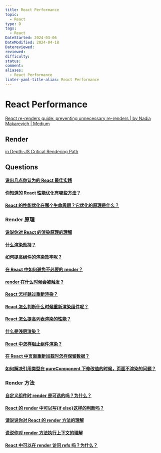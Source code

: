 ```yaml
---
title: React Performance
topic:
  - React
type: D
tags:
  - React
DateStarted: 2024-03-06
DateModified: 2024-04-18
Datereviewed: 
reviewed: 
difficulty: 
status: 
comment: 
aliases:
  - React Performance
linter-yaml-title-alias: React Performance
---
```


# React Performance

[React re-renders guide: preventing unnecessary re-renders | by Nadia Makarevich | Medium](https://adevnadia.medium.com/react-re-renders-guide-preventing-unnecessary-re-renders-8a3d2acbdba3)

## Render

[in Depth-JS Critical Rendering Path](https://angularindepth.com/posts/1498/101-javascript-critical-rendering-path)

## Questions

#### [说出几点你认为的 React 最佳实践](https://github.com/haizlin/fe-interview/issues/852)

#### [你知道的 React 性能优化有哪些方法？](https://github.com/haizlin/fe-interview/issues/718)

#### [React 的性能优化在哪个生命周期？它优化的原理是什么？](https://github.com/haizlin/fe-interview/issues/719)

### Render 原理

#### [说说你对 React 的渲染原理的理解](https://github.com/haizlin/fe-interview/issues/950)

#### [什么渲染劫持？](https://github.com/haizlin/fe-interview/issues/949)

#### [如何提高组件的渲染效率呢？](https://github.com/haizlin/fe-interview/issues/821)

#### [在 React 中如何避免不必要的 render？](https://github.com/haizlin/fe-interview/issues/820)

#### [render 在什么时候会被触发？](https://github.com/haizlin/fe-interview/issues/819)

#### [React 怎样跳过重新渲染？](https://github.com/haizlin/fe-interview/issues/808)

#### [React 怎么判断什么时候重新渲染组件呢？](https://github.com/haizlin/fe-interview/issues/807)

#### [React 怎么提高列表渲染的性能？](https://github.com/haizlin/fe-interview/issues/723)

#### [什么是浅层渲染？](https://github.com/haizlin/fe-interview/issues/715)

#### [React 中怎样阻止组件渲染？](https://github.com/haizlin/fe-interview/issues/653)

#### [在 React 中页面重新加载时怎样保留数据？](https://github.com/haizlin/fe-interview/issues/640)

#### [如何解决引用类型在 pureComponent 下修改值的时候，页面不渲染的问题？](https://github.com/haizlin/fe-interview/issues/621)

### Render 方法

#### [自定义组件时 render 是可选的吗？为什么？](https://github.com/haizlin/fe-interview/issues/885)

#### [React 的 render 中可以写{if else}这样的判断吗？](https://github.com/haizlin/fe-interview/issues/847)

#### [请说说你对 React 的 render 方法的理解](https://github.com/haizlin/fe-interview/issues/678)

#### [说说你对 render 方法执行上下文的理解](https://github.com/haizlin/fe-interview/issues/657)

#### [React 中可以在 render 访问 refs 吗？为什么？](https://github.com/haizlin/fe-interview/issues/634)
